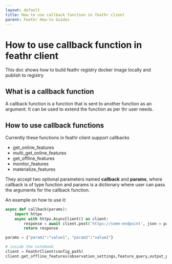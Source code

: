 ```yaml
---
layout: default
title: How to use callback function in feathr client
parent: Feathr How-to Guides
---
```


# How to use callback function in feathr client

This doc shows how to build feathr registry docker image locally and publish to registry

## What is a callback function

A callback function is a function that is sent to another function as an argument. It can be used to extend the function as per thr user needs.

## How to use callback functions

Currently these functions in feathr client support callbacks

- get_online_features
- multi_get_online_features
- get_offline_features
- monitor_features
- materialize_features

They accept two optional parameters named **callback** and **params**, where callback is of type function and params is a dictionary where user can pass the arguments for the callback function.

An example on how to use it:

```python
async def callback(params):
    import httpx
    async with httpx.AsyncClient() as client:
        response = await client.post('https://some-endpoint', json = params)
        return response

params = {"param1":"value1", "param2":"value2"}

# inside the notebook
client = FeathrClient(config_path)
client.get_offline_features(observation_settings,feature_query,output_path, callback, params)


```
